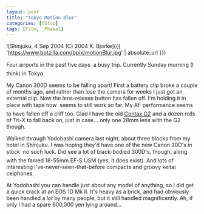 ```yaml
---
layout: post
title: "Tokyo Motion Blur"
categories: [fStop]
tags: [Film, _Phase1]
---
```



![Shinjuku, 4 Sep 2004 (C) 2004 K. Bjorke]({{ 'https://www.botzilla.com/bpix/motionBlur.jpg' | absolute_url }})


Four airports in the past five days &#151; a busy trip. Currently Sunday morning (I think) in Tokyo.



<!--more-->
My Canon 300D seems to be falling apart! First a battery clip broke a couple of months ago, and rather than lose the camera for weeks I just got an external clip. Now the lens-release button has fallen off. I'm holding it in place with tape now &#151; seems to still work so far. My AF performance seems to have fallen off a cliff too. Glad I have the old <a href="http://www.contaxg.com" target="_blank">Contax G2</a> and a dozen rolls of Tri-X to fall back on, just in case... only one 28mm lens with the G2 though.

Walked through Yodobashi camera last night, about three blocks from my hotel in Shinjuku. I was hoping they'd have one of the new Canon 20D's in stock &#151; no such luck. Did see a lot of black-bodied 300D's, though, along with the famed 18-55mm EF-S USM (yes, it does exist). And lots of interesting I've-never-seen-that-before compacts and groovy keitai celphones.

At Yodobashi you can handle just about any model of anything, so I did get a quick crack at an EOS 1D Mk II. It's heavy as a brick, and had obviously been handled a <i>lot</i> by many people, but it still handled magnificently. Ah, if only I had a spare 600,000 yen lying around...

